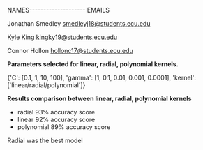 NAMES-------------------- EMAILS

Jonathan Smedley smedleyj18@students.ecu.edu

Kyle King kingky19@students.ecu.edu

Connor Hollon hollonc17@students.ecu.edu

**Parameters selected for linear, radial, polynomial kernels.**

{'C': [0.1, 1, 10, 100], 'gamma': [1, 0.1, 0.01, 0.001, 0.0001], 'kernel': ['linear/radial/polynomial']}

**Results comparison between linear, radial, polynomial kernels**
- radial 93% accuracy score
- linear 92% accuracy score
- polynomial 89% accuracy score

Radial was the best model
